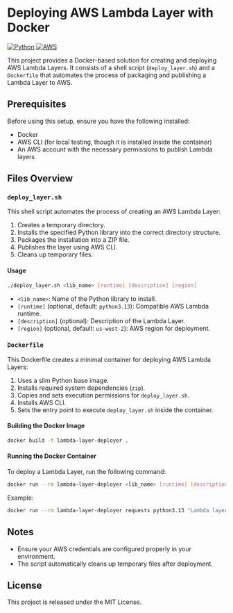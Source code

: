 # Deploying AWS Lambda Layer with Docker

[![Python](https://img.shields.io/badge/Python-3776AB?logo=python&logoColor=fff)](#)
[![AWS](https://img.shields.io/badge/AWS-%23FF9900.svg?logo=amazon-web-services&logoColor=white)](#)

This project provides a Docker-based solution for creating and deploying AWS Lambda Layers. It consists of a shell script (`deploy_layer.sh`) and a `Dockerfile` that automates the process of packaging and publishing a Lambda Layer to AWS.

## Prerequisites

Before using this setup, ensure you have the following installed:

- Docker
- AWS CLI (for local testing, though it is installed inside the container)
- An AWS account with the necessary permissions to publish Lambda layers

## Files Overview

### `deploy_layer.sh`

This shell script automates the process of creating an AWS Lambda Layer:

1. Creates a temporary directory.
2. Installs the specified Python library into the correct directory structure.
3. Packages the installation into a ZIP file.
4. Publishes the layer using AWS CLI.
5. Cleans up temporary files.

#### Usage

```sh
./deploy_layer.sh <lib_name> [runtime] [description] [region]
```

- `<lib_name>`: Name of the Python library to install.
- `[runtime]` (optional, default: `python3.13`): Compatible AWS Lambda runtime.
- `[description]` (optional): Description of the Lambda Layer.
- `[region]` (optional, default: `us-west-2`): AWS region for deployment.

### `Dockerfile`

This Dockerfile creates a minimal container for deploying AWS Lambda Layers:

1. Uses a slim Python base image.
2. Installs required system dependencies (`zip`).
3. Copies and sets execution permissions for `deploy_layer.sh`.
4. Installs AWS CLI.
5. Sets the entry point to execute `deploy_layer.sh` inside the container.

#### Building the Docker Image

```sh
docker build -t lambda-layer-deployer .
```

#### Running the Docker Container

To deploy a Lambda Layer, run the following command:

```sh
docker run --rm lambda-layer-deployer <lib_name> [runtime] [description] [region]
```

Example:

```sh
docker run --rm lambda-layer-deployer requests python3.13 "Lambda layer for requests" us-east-1
```

## Notes

- Ensure your AWS credentials are configured properly in your environment.
- The script automatically cleans up temporary files after deployment.

## License

This project is released under the MIT License.
